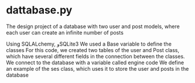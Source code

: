 # dattabase.py


The design project of a database with two user and post models, where each user can create an infinite number of posts

Using SQLALchemy, وSQLite3
We used a Base variable to define the classes
For this code, we created two tables of the user and Post class, which have several different fields in the connection between the classes.
We connect to the database with a variable called engine code
We define an example of the ses class, which uses it to store the user and posts in the database
